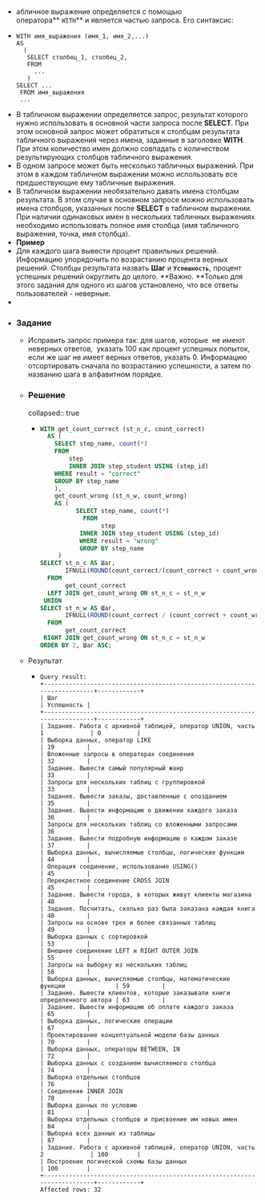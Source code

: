- абличное выражение определяется с помощью оператора** `WITH`** и является частью запроса. Его синтаксис:
- ```
  WITH имя_выражения (имя_1, имя_2,...)
  AS
    (
     SELECT столбец_1, столбец_2,
     FROM 
       ... 
     )
  SELECT ...
   FROM имя_выражения
   ...
  ```
- В табличном выражении определяется запрос, результат которого нужно использовать в основной части запроса после **SELECT**. При этом основной запрос может обратиться к столбцам результата табличного выражения через имена, заданные в заголовке **WITH**. При этом количество имен должно совпадать с количеством результирующих столбцов табличного выражения.
- В одном запросе может быть несколько табличных выражений. При этом в 
  каждом табличном выражении можно использовать все предшествующие ему 
  табличные выражения.
- В табличном выражении необязательно давать имена столбцам 
  результата. В этом случае в основном запросе можно использовать имена 
  столбцов, указанных после **SELECT** в 
  табличном выражении. При наличии одинаковых имен в нескольких табличных 
  выражениях необходимо использовать полное имя столбца (имя табличного 
  выражения, точка, имя столбца).
- **Пример**
- Для каждого шага вывести процент правильных решений. Информацию 
  упорядочить по возрастанию процента верных решений. Столбцы результата 
  назвать **Шаг** и **`Успешность`**, процент успешных решений округлить до целого.
  **Важно. **Только для этого задания для одного из шагов установлено, что все ответы пользователей - неверные.
-
- ### Задание
	- Исправить запрос примера так: для шагов, которые  не имеют 
	  неверных ответов,  указать 100 как процент успешных попыток, если же шаг
	   не имеет верных ответов, указать 0. Информацию отсортировать сначала по
	   возрастанию успешности, а затем по названию шага в алфавитном порядке.
	- ### Решение
	  collapsed:: true
		- ```SQL 
		  WITH get_count_correct (st_n_c, count_correct)
		    AS (
		      SELECT step_name, count(*)
		      FROM 
		          step 
		          INNER JOIN step_student USING (step_id)
		      WHERE result = "correct"
		      GROUP BY step_name
		      ), 
		      get_count_wrong (st_n_w, count_wrong)
		      AS (
		            SELECT step_name, count(*)
		              FROM 
		                   step 
		             INNER JOIN step_student USING (step_id)
		             WHERE result = "wrong"
		             GROUP BY step_name    
		       )
		  SELECT st_n_c AS Шаг, 
		         IFNULL(ROUND(count_correct/(count_correct + count_wrong)*100), 100) AS Успешность
		    FROM  
		         get_count_correct 
		    LEFT JOIN get_count_wrong ON st_n_c = st_n_w
		   UNION
		  SELECT st_n_w AS Шаг,
		         IFNULL(ROUND(count_correct / (count_correct + count_wrong) * 100), 0) AS Успешность
		    FROM  
		         get_count_correct 
		   RIGHT JOIN get_count_wrong ON st_n_c = st_n_w
		  ORDER BY 2, Шаг ASC; 
		  ```
	- Результат
		- ```
		  Query result:
		  +--------------------------------------------------------------------------+------------+
		  | Шаг                                                                      | Успешность |
		  +--------------------------------------------------------------------------+------------+
		  | Задание. Работа с архивной таблицей, оператор UNION, часть 1             | 0          |
		  | Выборка данных, оператор LIKE                                            | 19         |
		  | Вложенные запросы в операторах соединения                                | 32         |
		  | Задание. Вывести самый популярный жанр                                   | 33         |
		  | Запросы для нескольких таблиц с группировкой                             | 33         |
		  | Задание. Вывести заказы, доставленные с опозданием                       | 35         |
		  | Задание. Вывести информацию о движении каждого заказа                    | 36         |
		  | Запросы для нескольких таблиц со вложенными запросами                    | 36         |
		  | Задание. Вывести подробную информацию о каждом заказе                    | 37         |
		  | Выборка данных, вычисляемые столбцы, логические функции                  | 44         |
		  | Операция соединение, использование USING()                               | 45         |
		  | Перекрестное соединение CROSS JOIN                                       | 45         |
		  | Задание. Вывести города, в которых живут клиенты магазина                | 48         |
		  | Задание. Посчитать, сколько раз была заказана каждая книга               | 48         |
		  | Запросы на основе трех и более связанных таблиц                          | 49         |
		  | Выборка данных с сортировкой                                             | 53         |
		  | Внешнее соединение LEFT и RIGHT OUTER JOIN                               | 55         |
		  | Запросы на выборку из нескольких таблиц                                  | 58         |
		  | Выборка данных, вычисляемые столбцы, математические функции              | 59         |
		  | Задание. Вывести клиентов, которые заказывали книги определенного автора | 63         |
		  | Задание. Вывести информацию об оплате каждого заказа                     | 65         |
		  | Выборка данных, логические операции                                      | 67         |
		  | Проектирование концептуальной модели базы данных                         | 70         |
		  | Выборка данных, операторы BETWEEN, IN                                    | 72         |
		  | Выборка данных с созданием вычисляемого столбца                          | 74         |
		  | Выборка отдельных столбцов                                               | 76         |
		  | Соединение INNER JOIN                                                    | 78         |
		  | Выборка данных по условию                                                | 81         |
		  | Выборка отдельных столбцов и присвоение им новых имен                    | 84         |
		  | Выборка всех данных из таблицы                                           | 87         |
		  | Задание. Работа с архивной таблицей, оператор UNION, часть 2             | 100        |
		  | Построение логической схемы базы данных                                  | 100        |
		  +--------------------------------------------------------------------------+------------+
		  Affected rows: 32
		  ```